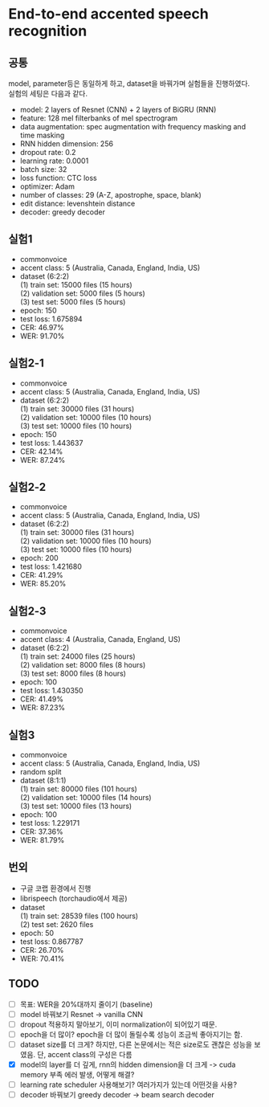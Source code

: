 # End-to-end accented speech recognition
## 공통
model, parameter등은 동일하게 하고, dataset을 바꿔가며 실험들을 진행하였다.  
실험의 세팅은 다음과 같다.  

- model: 2 layers of Resnet (CNN) + 2 layers of BiGRU (RNN)
- feature: 128 mel filterbanks of mel spectrogram
- data augmentation: spec augmentation with frequency masking and time masking
- RNN hidden dimension: 256
- dropout rate: 0.2
- learning rate: 0.0001
- batch size: 32
- loss function: CTC loss
- optimizer: Adam
- number of classes: 29 (A-Z, apostrophe, space, blank)
- edit distance: levenshtein distance
- decoder: greedy decoder

## 실험1
- commonvoice
- accent class: 5 (Australia, Canada, England, India, US)
- dataset (6:2:2)  
(1) train set: 15000 files (15 hours)  
(2) validation set: 5000 files (5 hours)  
(3) test set: 5000 files (5 hours)  
- epoch: 150
- test loss: 1.675894
- CER: 46.97%
- WER: 91.70%

## 실험2-1
- commonvoice
- accent class: 5 (Australia, Canada, England, India, US)
- dataset (6:2:2)  
(1) train set: 30000 files (31 hours)  
(2) validation set: 10000 files (10 hours)  
(3) test set: 10000 files (10 hours)  
- epoch: 150
- test loss: 1.443637
- CER: 42.14%
- WER: 87.24%

## 실험2-2
- commonvoice
- accent class: 5 (Australia, Canada, England, India, US)
- dataset (6:2:2)  
(1) train set: 30000 files (31 hours)  
(2) validation set: 10000 files (10 hours)  
(3) test set: 10000 files (10 hours)  
- epoch: 200
- test loss: 1.421680
- CER: 41.29%
- WER: 85.20%

## 실험2-3
- commonvoice
- accent class: 4 (Australia, Canada, England, US)
- dataset (6:2:2)  
(1) train set: 24000 files (25 hours)  
(2) validation set: 8000 files (8 hours)  
(3) test set: 8000 files (8 hours)  
- epoch: 100
- test loss: 1.430350
- CER: 41.49%  
- WER: 87.23%  

## 실험3
- commonvoice
- accent class: 5 (Australia, Canada, England, India, US)
- random split
- dataset (8:1:1)  
(1) train set: 80000 files (101 hours)  
(2) validation set: 10000 files (14 hours)  
(3) test set: 10000 files (13 hours)  
- epoch: 100
- test loss: 1.229171  
- CER: 37.36%  
- WER: 81.79%  

## 번외
- 구글 코랩 환경에서 진행
- librispeech (torchaudio에서 제공)  
- dataset  
(1) train set: 28539 files (100 hours)  
(2) test set: 2620 files  
- epoch: 50
- test loss: 0.867787
- CER: 26.70%
- WER: 70.41%

## TODO
- [ ] 목표: WER을 20%대까지 줄이기 (baseline)
- [ ] model 바꿔보기 Resnet -> vanilla CNN
- [ ] dropout 적용하지 말아보기, 이미 normalization이 되어있기 때문.
- [ ] epoch을 더 많이? epoch을 더 많이 돌릴수록 성능이 조금씩 좋아지기는 함.
- [ ] dataset size를 더 크게? 하지만, 다른 논문에서는 적은 size로도 괜찮은 성능을 보였음. 단, accent class의 구성은 다름
- [x] model의 layer를 더 깊게, rnn의 hidden dimension을 더 크게 -> cuda memory 부족 에러 발생, 어떻게 해결?
- [ ] learning rate scheduler 사용해보기? 여러가지가 있는데 어떤것을 사용?
- [ ] decoder 바꿔보기 greedy decoder -> beam search decoder
